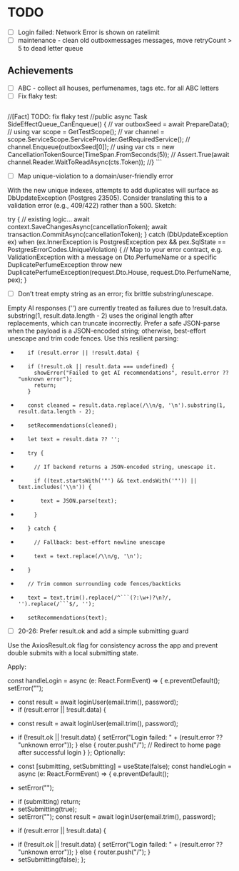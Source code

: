 ﻿# TODO

- [ ] Login failed: Network Error is shown on ratelimit
- [ ] maintenance - clean old outboxmessages messages, move retryCount > 5 to dead letter queue

## Achievements

- [ ] ABC - collect all houses, perfumenames, tags etc. for all ABC letters
- [ ] Fix flaky test:
   ```csharp
 //[Fact] TODO: fix flaky test
	//public async Task SideEffectQueue_CanEnqueue() {
	//	var outboxSeed = await PrepareData();
	//	using var scope = GetTestScope();
	//	var channel = scope.ServiceScope.ServiceProvider.GetRequiredService<ISideEffectQueue>();
	//	channel.Enqueue(outboxSeed[0]);
	//	using var cts = new CancellationTokenSource(TimeSpan.FromSeconds(5));
	//	Assert.True(await channel.Reader.WaitToReadAsync(cts.Token));
	//}
    ```
- [ ] Map unique-violation to a domain/user-friendly error

With the new unique indexes, attempts to add duplicates will surface as DbUpdateException (Postgres 23505). Consider translating this to a validation error (e.g., 409/422) rather than a 500. Sketch:

try {
    // existing logic...
    await context.SaveChangesAsync(cancellationToken);
    await transaction.CommitAsync(cancellationToken);
} catch (DbUpdateException ex) when (ex.InnerException is PostgresException pex && pex.SqlState == PostgresErrorCodes.UniqueViolation) {
    // Map to your error contract, e.g. ValidationException with a message on Dto.PerfumeName or a specific DuplicatePerfumeException
    throw new DuplicatePerfumeException(request.Dto.House, request.Dto.PerfumeName, pex);
} 

- [ ] Don’t treat empty string as an error; fix brittle substring/unescape.

Empty AI responses ('') are currently treated as failures due to !result.data.
substring(1, result.data.length - 2) uses the original length after replacements, which can truncate incorrectly.
Prefer a safe JSON-parse when the payload is a JSON-encoded string; otherwise, best-effort unescape and trim code fences.
Use this resilient parsing:

-        if (result.error || !result.data) {
+        if (!result.ok || result.data === undefined) {
           showError("Failed to get AI recommendations", result.error ?? "unknown error");
           return;
         }
-        const cleaned = result.data.replace(/\\n/g, '\n').substring(1, result.data.length - 2);
-        setRecommendations(cleaned);
+        let text = result.data ?? '';
+        try {
+          // If backend returns a JSON-encoded string, unescape it.
+          if ((text.startsWith('"') && text.endsWith('"')) || text.includes('\\n')) {
+            text = JSON.parse(text);
+          }
+        } catch {
+          // Fallback: best-effort newline unescape
+          text = text.replace(/\\n/g, '\n');
+        }
+        // Trim common surrounding code fences/backticks
+        text = text.trim().replace(/^```(?:\w+)?\n?/, '').replace(/```$/, '');
+        setRecommendations(text);


- [ ] 20-26: Prefer result.ok and add a simple submitting guard

Use the AxiosResult.ok flag for consistency across the app and prevent double submits with a local submitting state.

Apply:

   const handleLogin = async (e: React.FormEvent) => {
     e.preventDefault();
     setError("");
-    const result = await loginUser(email.trim(), password);
-    if (result.error || !result.data) {
+    const result = await loginUser(email.trim(), password);
+    if (!result.ok || !result.data) {
       setError("Login failed: " + (result.error ?? "unknown error"));
     } else {
       router.push("/"); // Redirect to home page after successful login
     }
   };
Optionally:

+  const [submitting, setSubmitting] = useState(false);
   const handleLogin = async (e: React.FormEvent) => {
     e.preventDefault();
-    setError("");
+    if (submitting) return;
+    setSubmitting(true);
+    setError("");
     const result = await loginUser(email.trim(), password);
-    if (result.error || !result.data) {
+    if (!result.ok || !result.data) {
       setError("Login failed: " + (result.error ?? "unknown error"));
     } else {
       router.push("/");
     }
+    setSubmitting(false);
   };